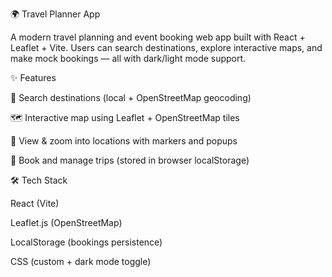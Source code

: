 🌍 Travel Planner App

A modern travel planning and event booking web app built with React + Leaflet + Vite.
Users can search destinations, explore interactive maps, and make mock bookings — all with dark/light mode support.

✨ Features

🔎 Search destinations (local + OpenStreetMap geocoding)

🗺️ Interactive map using Leaflet + OpenStreetMap tiles

📌 View & zoom into locations with markers and popups

📅 Book and manage trips (stored in browser localStorage)

🛠️ Tech Stack

React (Vite)

Leaflet.js (OpenStreetMap)

LocalStorage (bookings persistence)

CSS (custom + dark mode toggle)
